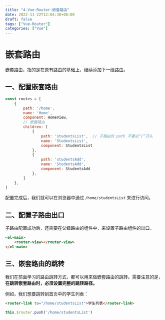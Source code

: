 ```yaml
---
title: "4-Vue-Router-嵌套路由"
date: 2022-11-22T12:04:30+08:00
draft: false
tags: ["Vue-Router"]
categories: ["Vue"]
---
```

# 嵌套路由

嵌套路由，指的是在原有路由的基础上，继续添加下一级路由。

## 一、配置嵌套路由

```js
const routes = [
    {
        path: '/home',
        name: 'Home', 
        component: HomeView,
        // 嵌套路由
        children: [
            {
                path: 'studentsList',  // 子路由的 path 不要以“/”开头
                name: 'StudentsList',
                component: StudentsList
            },
            {
                path: 'studentsAdd',
                name: 'StudentsAdd',
                component: StudentsAdd
            },
        ]
    },
]
```

配置完成后，我们就可以在浏览器中通过 `/home/studentsList` 来进行访问。

## 二、配置子路由出口

子路由配置成功后，还需要在父级路由的组件中，来设置子路由组件的出口。

```html
<el-main>
    <router-view></router-view>
</el-main>
```

## 三、嵌套路由的跳转

我们在前面学习的路由跳转方式，都可以用来做嵌套路由的跳转。需要注意的是，**在跳转嵌套路由时，必须设置完整的跳转路径。**

例如，我们想要跳转到首页中的学生列表：

```html
<router-link to="/home/studentsList">学生列表</router-link>
```

```js
this.$router.push('/home/studentsList')
```


